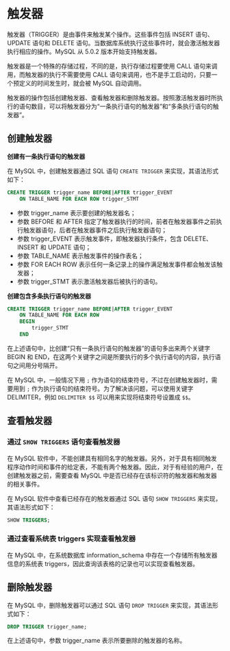<!--
 * @Github       : https://github.com/superzhc/BigData-A-Question
 * @Author       : SUPERZHC
 * @CreateDate   : 2020-12-17 18:16:43
 * @LastEditTime : 2020-12-17 19:48:54
 * @Copyright 2020 SUPERZHC
-->
# 触发器

触发器（TRIGGER）是由事件来触发某个操作。这些事件包括 INSERT 语句、UPDATE 语句和 DELETE 语句。当数据库系统执行这些事件时，就会激活触发器执行相应的操作。MySQL 从 5.0.2 版本开始支持触发器。

触发器是一个特殊的存储过程，不同的是，执行存储过程要使用 CALL 语句来调用，而触发器的执行不需要使用 CALL 语句来调用，也不是手工启动的，只要一个预定义的时间发生时，就会被 MySQL 自动调用。

触发器的操作包括创建触发器、查看触发器和删除触发器。按照激活触发器时所执行的语句数目，可以将触发器分为“一条执行语句的触发器”和“多条执行语句的触发器”。

## 创建触发器

**创建有一条执行语句的触发器**

在 MySQL 中，创建触发器通过 SQL 语句 `CREATE TRIGGER`  来实现，其语法形式如下：

```sql
CREATE TRIGGER trigger_name BEFORE|AFTER trigger_EVENT
	ON TABLE_NAME FOR EACH ROW trigger_STMT
```

- 参数 trigger_name 表示要创建的触发器名；
- 参数 BEFORE 和 AFTER 指定了触发器执行的时间，前者在触发器事件之前执行触发器语句，后者在触发器事件之后执行触发器语句；
- 参数 trigger_EVENT 表示触发事件，即触发器执行条件，包含 DELETE、INSERT 和 UPDATE 语句；
- 参数 TABLE_NAME 表示触发事件的操作表名；
- 参数 FOR EACH ROW 表示任何一条记录上的操作满足触发事件都会触发该触发器；
- 参数 trigger_STMT 表示激活触发器后被执行的语句。

**创建包含多条执行语句的触发器**

```sql
CREATE TRIGGER trigger_name BEFORE|AFTER trigger_EVENT
	ON TABLE_NAME FOR EACH ROW 
	BEGIN 
		trigger_STMT
	END 
```

在上述语句中，比创建“只有一条执行语句的触发器”的语句多出来两个关键字 BEGIN 和 END，在这两个关键字之间是所要执行的多个执行语句的内容，执行语句之间用分号隔开。

在 MySQL 中，一般情况下用 `;` 作为语句的结束符号，不过在创建触发器时，需要用到 `;` 作为执行语句的结束符号。为了解决该问题，可以使用关键字 DELIMITER，例如 `DELIMITER $$` 可以用来实现将结束符号设置成 `$$`。

## 查看触发器

### 通过 `SHOW TRIGGERS` 语句查看触发器

在 MySQL 软件中，不能创建具有相同名字的触发器。另外，对于具有相同触发程序动作时间和事件的给定表，不能有两个触发器。因此，对于有经验的用户，在创建触发器之前，需要查看 MySQL 中是否已经存在该标识符的触发器和触发器的相关事件。

在 MySQL 软件中查看已经存在的触发器通过 SQL 语句 `SHOW TRIGGERS` 来实现，其语法形式如下：

```sql
SHOW TRIGGERS;
```

### 通过查看系统表 triggers 实现查看触发器

在 MySQL 中，在系统数据库 information_schema 中存在一个存储所有触发器信息的系统表 triggers，因此查询该表格的记录也可以实现查看触发器。

## 删除触发器

在 MySQL 中，删除触发器可以通过 SQL 语句 `DROP TRIGGER` 来实现，其语法形式如下：

```sql
DROP TRIGGER trigger_name;
```

在上述语句中，参数 trigger_name 表示所要删除的触发器的名称。